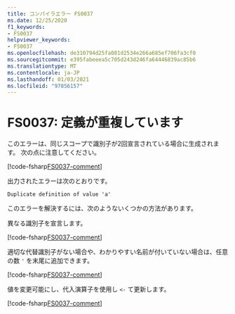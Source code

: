 ```yaml
---
title: コンパイラエラー FS0037
ms.date: 12/25/2020
f1_keywords:
- FS0037
helpviewer_keywords:
- FS0037
ms.openlocfilehash: de310794d25fa081d2534e266a685ef706fa3cf0
ms.sourcegitcommit: e395fabeeea5c705d243d246fa64446839ac85b6
ms.translationtype: MT
ms.contentlocale: ja-JP
ms.lasthandoff: 01/03/2021
ms.locfileid: "97856157"
---
```

# <a name="fs0037-duplicate-definition"></a>FS0037: 定義が重複しています

このエラーは、同じスコープで識別子が2回宣言されている場合に生成されます。 次の点に注意してください。

[!code-fsharp[FS0037-comment](~/samples/snippets/fsharp/compiler-messages/fs0037.fsx#L2-L3)]

出力されたエラーは次のとおりです。

```text
Duplicate definition of value 'a'
```

このエラーを解決するには、次のようないくつかの方法があります。

異なる識別子を宣言します。

[!code-fsharp[FS0037-comment](~/samples/snippets/fsharp/compiler-messages/fs0037.fsx#L6-L7)]

適切な代替識別子がない場合や、わかりやすい名前が付いていない場合は、任意の数 `'` を末尾に追加できます。

[!code-fsharp[FS0037-comment](~/samples/snippets/fsharp/compiler-messages/fs0037.fsx#L10-L12)]

値を変更可能にし、代入演算子を使用し `<-` て更新します。

[!code-fsharp[FS0037-comment](~/samples/snippets/fsharp/compiler-messages/fs0037.fsx#L15-L16)]
